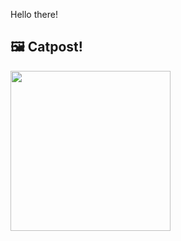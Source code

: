 Hello there!



## 🖼️ Catpost!

<sub>
    <img src="https://cdn2.thecatapi.com/images/94h.png" height="256">
</sub>

